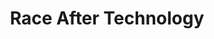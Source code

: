 ---
title: "Race After Technology"
authors:
    - "Ruha Benjamin"
categories: 
    - "algorithms"
    - "inequality"
    - "racism"
    - "bias"
link: "https://www.ruhabenjamin.com/race-after-technology"
---